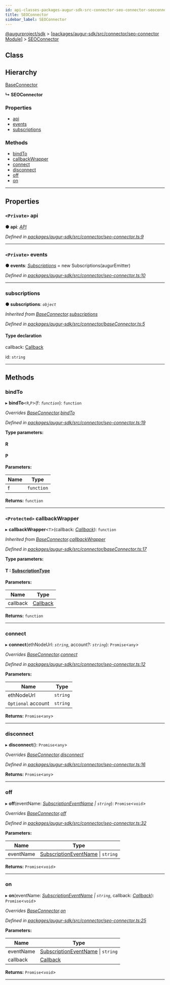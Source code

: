 ```yaml
---
id: api-classes-packages-augur-sdk-src-connector-seo-connector-seoconnector
title: SEOConnector
sidebar_label: SEOConnector
---
```


[@augurproject/sdk](api-readme.md) > [[packages/augur-sdk/src/connector/seo-connector Module]](api-modules-packages-augur-sdk-src-connector-seo-connector-module.md) > [SEOConnector](api-classes-packages-augur-sdk-src-connector-seo-connector-seoconnector.md)

## Class

## Hierarchy

 [BaseConnector](api-classes-packages-augur-sdk-src-connector-baseconnector-baseconnector.md)

**↳ SEOConnector**

### Properties

* [api](api-classes-packages-augur-sdk-src-connector-seo-connector-seoconnector.md#api)
* [events](api-classes-packages-augur-sdk-src-connector-seo-connector-seoconnector.md#events)
* [subscriptions](api-classes-packages-augur-sdk-src-connector-seo-connector-seoconnector.md#subscriptions)

### Methods

* [bindTo](api-classes-packages-augur-sdk-src-connector-seo-connector-seoconnector.md#bindto)
* [callbackWrapper](api-classes-packages-augur-sdk-src-connector-seo-connector-seoconnector.md#callbackwrapper)
* [connect](api-classes-packages-augur-sdk-src-connector-seo-connector-seoconnector.md#connect)
* [disconnect](api-classes-packages-augur-sdk-src-connector-seo-connector-seoconnector.md#disconnect)
* [off](api-classes-packages-augur-sdk-src-connector-seo-connector-seoconnector.md#off)
* [on](api-classes-packages-augur-sdk-src-connector-seo-connector-seoconnector.md#on)

---

## Properties

<a id="api"></a>

### `<Private>` api

**● api**: *[API](api-classes-packages-augur-sdk-src-state-getter-api-api.md)*

*Defined in [packages/augur-sdk/src/connector/seo-connector.ts:9](https://github.com/AugurProject/augur/blob/b4365d6894/packages/augur-sdk/src/connector/seo-connector.ts#L9)*

___
<a id="events"></a>

### `<Private>` events

**● events**: *[Subscriptions](api-classes-packages-augur-sdk-src-subscriptions-subscriptions.md)* =  new Subscriptions(augurEmitter)

*Defined in [packages/augur-sdk/src/connector/seo-connector.ts:10](https://github.com/AugurProject/augur/blob/b4365d6894/packages/augur-sdk/src/connector/seo-connector.ts#L10)*

___
<a id="subscriptions"></a>

###  subscriptions

**● subscriptions**: *`object`*

*Inherited from [BaseConnector](api-classes-packages-augur-sdk-src-connector-baseconnector-baseconnector.md).[subscriptions](api-classes-packages-augur-sdk-src-connector-baseconnector-baseconnector.md#subscriptions)*

*Defined in [packages/augur-sdk/src/connector/baseConnector.ts:5](https://github.com/AugurProject/augur/blob/b4365d6894/packages/augur-sdk/src/connector/baseConnector.ts#L5)*

#### Type declaration

[event: `string`]: `object`

 callback: [Callback](api-modules-packages-augur-sdk-src-events-module.md#callback)

 id: `string`

___

## Methods

<a id="bindto"></a>

###  bindTo

▸ **bindTo**<`R`,`P`>(f: *`function`*): `function`

*Overrides [BaseConnector](api-classes-packages-augur-sdk-src-connector-baseconnector-baseconnector.md).[bindTo](api-classes-packages-augur-sdk-src-connector-baseconnector-baseconnector.md#bindto)*

*Defined in [packages/augur-sdk/src/connector/seo-connector.ts:19](https://github.com/AugurProject/augur/blob/b4365d6894/packages/augur-sdk/src/connector/seo-connector.ts#L19)*

**Type parameters:**

#### R 
#### P 
**Parameters:**

| Name | Type |
| ------ | ------ |
| f | `function` |

**Returns:** `function`

___
<a id="callbackwrapper"></a>

### `<Protected>` callbackWrapper

▸ **callbackWrapper**<`T`>(callback: *[Callback](api-modules-packages-augur-sdk-src-events-module.md#callback)*): `function`

*Inherited from [BaseConnector](api-classes-packages-augur-sdk-src-connector-baseconnector-baseconnector.md).[callbackWrapper](api-classes-packages-augur-sdk-src-connector-baseconnector-baseconnector.md#callbackwrapper)*

*Defined in [packages/augur-sdk/src/connector/baseConnector.ts:17](https://github.com/AugurProject/augur/blob/b4365d6894/packages/augur-sdk/src/connector/baseConnector.ts#L17)*

**Type parameters:**

#### T :  [SubscriptionType](api-modules-packages-augur-sdk-src-event-handlers-module.md#subscriptiontype)
**Parameters:**

| Name | Type |
| ------ | ------ |
| callback | [Callback](api-modules-packages-augur-sdk-src-events-module.md#callback) |

**Returns:** `function`

___
<a id="connect"></a>

###  connect

▸ **connect**(ethNodeUrl: *`string`*, account?: *`string`*): `Promise`<`any`>

*Overrides [BaseConnector](api-classes-packages-augur-sdk-src-connector-baseconnector-baseconnector.md).[connect](api-classes-packages-augur-sdk-src-connector-baseconnector-baseconnector.md#connect)*

*Defined in [packages/augur-sdk/src/connector/seo-connector.ts:12](https://github.com/AugurProject/augur/blob/b4365d6894/packages/augur-sdk/src/connector/seo-connector.ts#L12)*

**Parameters:**

| Name | Type |
| ------ | ------ |
| ethNodeUrl | `string` |
| `Optional` account | `string` |

**Returns:** `Promise`<`any`>

___
<a id="disconnect"></a>

###  disconnect

▸ **disconnect**(): `Promise`<`any`>

*Overrides [BaseConnector](api-classes-packages-augur-sdk-src-connector-baseconnector-baseconnector.md).[disconnect](api-classes-packages-augur-sdk-src-connector-baseconnector-baseconnector.md#disconnect)*

*Defined in [packages/augur-sdk/src/connector/seo-connector.ts:16](https://github.com/AugurProject/augur/blob/b4365d6894/packages/augur-sdk/src/connector/seo-connector.ts#L16)*

**Returns:** `Promise`<`any`>

___
<a id="off"></a>

###  off

▸ **off**(eventName: *[SubscriptionEventName](api-enums-packages-augur-sdk-src-constants-subscriptioneventname.md) \| `string`*): `Promise`<`void`>

*Overrides [BaseConnector](api-classes-packages-augur-sdk-src-connector-baseconnector-baseconnector.md).[off](api-classes-packages-augur-sdk-src-connector-baseconnector-baseconnector.md#off)*

*Defined in [packages/augur-sdk/src/connector/seo-connector.ts:32](https://github.com/AugurProject/augur/blob/b4365d6894/packages/augur-sdk/src/connector/seo-connector.ts#L32)*

**Parameters:**

| Name | Type |
| ------ | ------ |
| eventName | [SubscriptionEventName](api-enums-packages-augur-sdk-src-constants-subscriptioneventname.md) \| `string` |

**Returns:** `Promise`<`void`>

___
<a id="on"></a>

###  on

▸ **on**(eventName: *[SubscriptionEventName](api-enums-packages-augur-sdk-src-constants-subscriptioneventname.md) \| `string`*, callback: *[Callback](api-modules-packages-augur-sdk-src-events-module.md#callback)*): `Promise`<`void`>

*Overrides [BaseConnector](api-classes-packages-augur-sdk-src-connector-baseconnector-baseconnector.md).[on](api-classes-packages-augur-sdk-src-connector-baseconnector-baseconnector.md#on)*

*Defined in [packages/augur-sdk/src/connector/seo-connector.ts:25](https://github.com/AugurProject/augur/blob/b4365d6894/packages/augur-sdk/src/connector/seo-connector.ts#L25)*

**Parameters:**

| Name | Type |
| ------ | ------ |
| eventName | [SubscriptionEventName](api-enums-packages-augur-sdk-src-constants-subscriptioneventname.md) \| `string` |
| callback | [Callback](api-modules-packages-augur-sdk-src-events-module.md#callback) |

**Returns:** `Promise`<`void`>

___

